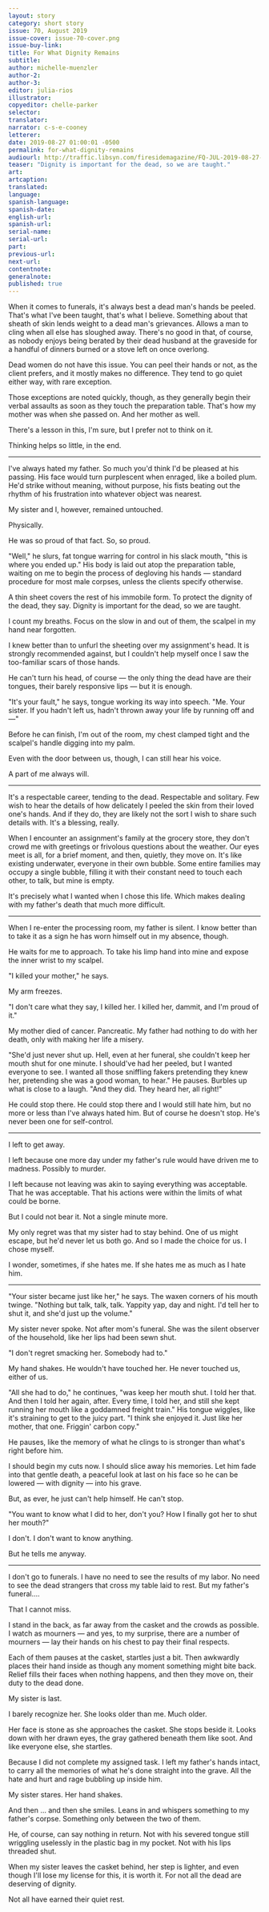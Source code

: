 ```yaml
---
layout: story
category: short story
issue: 70, August 2019
issue-cover: issue-70-cover.png
issue-buy-link:
title: For What Dignity Remains
subtitle:
author: michelle-muenzler
author-2:
author-3:
editor: julia-rios
illustrator:
copyeditor: chelle-parker
selector:
translator:
narrator: c-s-e-cooney
letterer:
date: 2019-08-27 01:00:01 -0500
permalink: for-what-dignity-remains
audiourl: http://traffic.libsyn.com/firesidemagazine/FQ-JUL-2019-08-27-For_What_Dignity_Remains.mp3
teaser: "Dignity is important for the dead, so we are taught."
art:
artcaption:
translated:
language:
spanish-language:
spanish-date:
english-url:
spanish-url:
serial-name:
serial-url:
part:
previous-url:
next-url:
contentnote:
generalnote:
published: true
---
```


When it comes to funerals, it's always best a dead man's hands be peeled. That's what I've been taught, that's what I believe. Something about that sheath of skin lends weight to a dead man's grievances. Allows a man to cling when all else has sloughed away. There's no good in that, of course, as nobody enjoys being berated by their dead husband at the graveside for a handful of dinners burned or a stove left on once overlong.

Dead women do not have this issue. You can peel their hands or not, as the client prefers, and it mostly makes no difference. They tend to go quiet either way, with rare exception.

Those exceptions are noted quickly, though, as they generally begin their verbal assaults as soon as they touch the preparation table. That's how my mother was when she passed on. And her mother as well.

There's a lesson in this, I'm sure, but I prefer not to think on it.

Thinking helps so little, in the end.

----

I've always hated my father. So much you'd think I'd be pleased at his passing. His face would turn purplescent when enraged, like a boiled plum. He'd strike without meaning, without purpose, his fists beating out the rhythm of his frustration into whatever object was nearest.

My sister and I, however, remained untouched.

Physically.

He was so proud of that fact. So, so proud.

"Well," he slurs, fat tongue warring for control in his slack mouth, "this is where you ended up." His body is laid out atop the preparation table, waiting on me to begin the process of degloving his hands — standard procedure for most male corpses, unless the clients specify otherwise.

A thin sheet covers the rest of his immobile form. To protect the dignity of the dead, they say. Dignity is important for the dead, so we are taught.

I count my breaths. Focus on the slow in and out of them, the scalpel in my hand near forgotten.

I knew better than to unfurl the sheeting over my assignment's head. It is strongly recommended against, but I couldn't help myself once I saw the too-familiar scars of those hands.

He can't turn his head, of course — the only thing the dead have are their tongues, their barely responsive lips — but it is enough.

"It's your fault," he says, tongue working its way into speech. "Me. Your sister. If you hadn't left us, hadn't thrown away your life by running off and—"

Before he can finish, I'm out of the room, my chest clamped tight and the scalpel's handle digging into my palm.

Even with the door between us, though, I can still hear his voice.

A part of me always will.

----

It's a respectable career, tending to the dead. Respectable and solitary. Few wish to hear the details of how delicately I peeled the skin from their loved one's hands. And if they do, they are likely not the sort I wish to share such details with.
It's a blessing, really.

When I encounter an assignment's family at the grocery store, they don't crowd me with greetings or frivolous questions about the weather. Our eyes meet is all, for a brief moment, and then, quietly, they move on. It's like existing underwater, everyone in their own bubble. Some entire families may occupy a single bubble, filling it with their constant need to touch each other, to talk, but mine is empty.

It's precisely what I wanted when I chose this life.
Which makes dealing with my father's death that much more difficult.

----

When I re-enter the processing room, my father is silent.
I know better than to take it as a sign he has worn himself out in my absence, though.

He waits for me to approach. To take his limp hand into mine and expose the inner wrist to my scalpel.

"I killed your mother," he says.

My arm freezes.

"I don't care what they say, I killed her. I killed her, dammit, and I'm proud of it."

My mother died of cancer. Pancreatic. My father had nothing to do with her death, only with making her life a misery.

"She'd just never shut up. Hell, even at her funeral, she couldn't keep her mouth shut for one minute. I should've had her peeled, but I wanted everyone to see. I wanted all those sniffling fakers pretending they knew her, pretending she was a good woman, to hear." He pauses. Burbles up what is close to a laugh. "And they did. They heard her, all right!"

He could stop there. He could stop there and I would still hate him, but no more or less than I've always hated him. But of course he doesn't stop. He's never been one for self-control.

----

I left to get away.

I left because one more day under my father's rule would have driven me to madness. Possibly to murder.

I left because not leaving was akin to saying everything was acceptable. That he was acceptable. That his actions were within the limits of what could be borne.

But I could not bear it. Not a single minute more.

My only regret was that my sister had to stay behind. One of us might escape, but he'd never let us both go. And so I made the choice for us. I chose myself.

I wonder, sometimes, if she hates me. If she hates me as much as I hate him.

----

"Your sister became just like her," he says. The waxen corners of his mouth twinge. "Nothing but talk, talk, talk. Yappity yap, day and night. I'd tell her to shut it, and she'd just up the volume."

My sister never spoke. Not after mom's funeral. She was the silent observer of the household, like her lips had been sewn shut.

"I don't regret smacking her. Somebody had to."

My hand shakes. He wouldn't have touched her. He never touched us, either of us.

"All she had to do," he continues, "was keep her mouth shut. I told her that. And then I told her again, after. Every time, I told her, and still she kept running her mouth like a goddamned freight train." His tongue wiggles, like it's straining to get to the juicy part. "I think she enjoyed it. Just like her mother, that one. Friggin' carbon copy."

He pauses, like the memory of what he clings to is stronger than what's right before him.

I should begin my cuts now. I should slice away his memories. Let him fade into that gentle death, a peaceful look at last on his face so he can be lowered — with dignity — into his grave.

But, as ever, he just can't help himself. He can't stop.

"You want to know what I did to her, don't you? How I finally got her to shut her mouth?"

I don't. I don't want to know anything.

But he tells me anyway.

----

I don't go to funerals. I have no need to see the results of my labor. No need to see the dead strangers that cross my table laid to rest. But my father's funeral....

That I cannot miss.

I stand in the back, as far away from the casket and the crowds as possible. I watch as mourners — and yes, to my surprise, there are a number of mourners — lay their hands on his chest to pay their final respects.

Each of them pauses at the casket, startles just a bit. Then awkwardly places their hand inside as though any moment something might bite back. Relief fills their faces when nothing happens, and then they move on, their duty to the dead done.

My sister is last.

I barely recognize her. She looks older than me. Much older.

Her face is stone as she approaches the casket. She stops beside it. Looks down with her drawn eyes, the gray gathered beneath them like soot. And like everyone else, she startles.

Because I did not complete my assigned task. I left my father's hands intact, to carry all the memories of what he's done straight into the grave. All the hate and hurt and rage bubbling up inside him.

My sister stares. Her hand shakes.

And then ... and then she smiles. Leans in and whispers something to my father's corpse. Something only between the two of them.

He, of course, can say nothing in return. Not with his severed tongue still wriggling uselessly in the plastic bag in my pocket. Not with his lips threaded shut.

When my sister leaves the casket behind, her step is lighter, and even though I'll lose my license for this, it is worth it.
For not all the dead are deserving of dignity.

Not all have earned their quiet rest.
